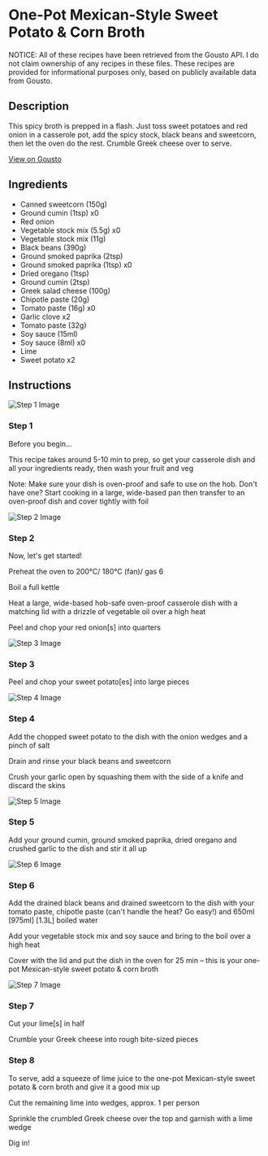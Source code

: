 # One-Pot Mexican-Style Sweet Potato & Corn Broth

NOTICE: All of these recipes have been retrieved from the Gousto API. I do not claim ownership of any recipes in these files. These recipes are provided for informational purposes only, based on publicly available data from Gousto.

## Description

This spicy broth is prepped in a flash. Just toss sweet potatoes and red onion in a casserole pot, add the spicy stock, black beans and sweetcorn, then let the oven do the rest. Crumble Greek cheese over to serve.

[View on Gousto](https://www.gousto.co.uk/recipes/cookbook/oven-baked-mexican-sweet-potato-corn-soup)

## Ingredients

- Canned sweetcorn (150g)
- Ground cumin (1tsp) x0
- Red onion
- Vegetable stock mix (5.5g) x0
- Vegetable stock mix (11g)
- Black beans (390g)
- Ground smoked paprika (2tsp)
- Ground smoked paprika (1tsp) x0
- Dried oregano (1tsp)
- Ground cumin (2tsp)
- Greek salad cheese (100g)
- Chipotle paste (20g)
- Tomato paste (16g) x0
- Garlic clove x2
- Tomato paste (32g)
- Soy sauce (15ml)
- Soy sauce (8ml) x0
- Lime
- Sweet potato x2

## Instructions

![Step 1 Image](https://production-media.gousto.co.uk/cms/recipe-step-image/Admin-10mm-Step-1-1632474523459-x200.jpg)

### Step 1

Before you begin...

This recipe takes around 5-10 min to prep, so get your casserole dish and all your ingredients ready, then wash your fruit and veg

Note: Make sure your dish is oven-proof and safe to use on the hob. Don't have one? Start cooking in a large, wide-based pan then transfer to an oven-proof dish and cover tightly with foil

![Step 2 Image](https://production-media.gousto.co.uk/cms/recipe-step-image/Step-2-1632474567597-x200.jpg)

### Step 2

Now, let's get started!

Preheat the oven to 200°C/ 180°C (fan)/ gas 6

Boil a full kettle

Heat a large, wide-based hob-safe oven-proof casserole dish with a matching lid with a drizzle of vegetable oil over a high heat

Peel and chop your red onion[s] into quarters

![Step 3 Image](https://production-media.gousto.co.uk/cms/recipe-step-image/Step-3-1632474584054-x200.jpg)

### Step 3

Peel and chop your sweet potato[es] into large pieces

![Step 4 Image](https://production-media.gousto.co.uk/cms/recipe-step-image/Step-4-1632474592875-x200.jpg)

### Step 4

Add the chopped sweet potato to the dish with the onion wedges and a pinch of salt

Drain and rinse your black beans and sweetcorn

Crush your garlic open by squashing them with the side of a knife and discard the skins

![Step 5 Image](https://production-media.gousto.co.uk/cms/recipe-step-image/Step-5-1632474616302-x200.jpg)

### Step 5

Add your ground cumin, ground smoked paprika, dried oregano and crushed garlic to the dish and stir it all up

![Step 6 Image](https://production-media.gousto.co.uk/cms/recipe-step-image/Step-6-1632474632916-x200.jpg)

### Step 6

Add the drained black beans and drained sweetcorn to the dish with your tomato paste, chipotle paste (can't handle the heat? Go easy!) and 650ml<span class="text-danger"> <span class="text-purple">[975ml]</span> [1.3L] </span>boiled water

Add your vegetable stock mix and soy sauce and bring to the boil over a high heat

Cover with the lid and put the dish in the oven for 25 min – this is your one-pot Mexican-style sweet potato & corn broth

![Step 7 Image](https://production-media.gousto.co.uk/cms/recipe-step-image/Step-7-1632474661413-x200.jpg)

### Step 7

Cut your lime[s] in half

Crumble your Greek cheese into rough bite-sized pieces

### Step 8

To serve, add a squeeze of lime juice to the one-pot Mexican-style sweet potato & corn broth and give it a good mix up

Cut the remaining lime into wedges, approx. 1 per person

Sprinkle the crumbled Greek cheese over the top and garnish with a lime wedge

Dig in!

